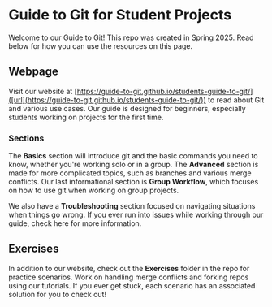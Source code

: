 # Guide to Git for Student Projects

Welcome to our Guide to Git! This repo was created in Spring 2025. Read below for how you can use the resources on this page.

## Webpage

Visit our website at [https://guide-to-git.github.io/students-guide-to-git/]([url](https://guide-to-git.github.io/students-guide-to-git/)) to read about Git and various use cases. Our guide is 
designed for beginners, especially students working on projects for the first time. 

### Sections
The **Basics** section will introduce git and the basic commands you need to know, whether you're working solo or in a group.
The **Advanced** section is made for more complicated topics, such as branches and various merge conflicts. Our last informational section is **Group Workflow**, which focuses on how to use git when working 
on group projects.

We also have a **Troubleshooting** section focused on navigating situations when things go wrong. If you ever run into issues while working through our guide, check here for more information.

## Exercises

In addition to our website, check out the **Exercises** folder in the repo for practice scenarios. Work on handling merge conflicts and forking repos using our tutorials. If you ever get stuck, each scenario has an associated solution for you to check out!
